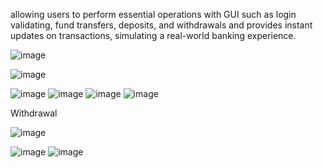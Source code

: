 allowing users to perform essential operations with GUI such as login validating, fund transfers, deposits, and withdrawals and provides instant updates on transactions, simulating a real-world banking experience.

![image](https://github.com/user-attachments/assets/56a39d6c-fb59-447c-9ce2-db776b4bf56f)


![image](https://github.com/user-attachments/assets/b1c00740-1c8e-4a9b-893f-16bb1a18d7cd)


![image](https://github.com/user-attachments/assets/2b082a88-9e26-4211-a212-71bdcd968e4f)
![image](https://github.com/user-attachments/assets/a2b46a3e-d10f-4741-bf1a-6c08d47df9c6)
![image](https://github.com/user-attachments/assets/8fde2dfa-968c-415a-8418-a39b5128cef4)
![image](https://github.com/user-attachments/assets/7c2fc554-0299-43ee-a0b5-b8ccae4ae32a)



Withdrawal 

![image](https://github.com/user-attachments/assets/5c5e8f8e-eeaa-4084-8d2b-e429fd7a50ca)

![image](https://github.com/user-attachments/assets/13561ba7-019b-4334-bfb5-f5e854ac4bfb)
![image](https://github.com/user-attachments/assets/ef3891b2-64ff-48ec-ae2a-92b4b0917594)
